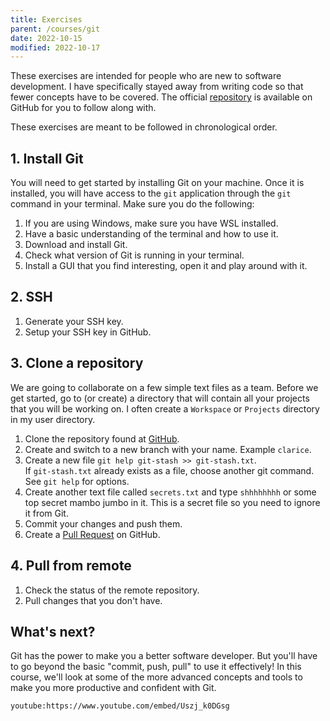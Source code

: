 ```yaml
---
title: Exercises
parent: /courses/git
date: 2022-10-15
modified: 2022-10-17
---
```


These exercises are intended for people who are new to software development.
I have specifically stayed away from writing code so that fewer concepts have to be covered.
The official [repository][repo] is available on GitHub for you to follow along with.

These exercises are meant to be followed in chronological order.

## 1. Install Git

You will need to get started by installing Git on your machine.
Once it is installed, you will have access to the `git` application through the `git` command in your terminal.
Make sure you do the following:

1. If you are using Windows, make sure you have WSL installed.
1. Have a basic understanding of the terminal and how to use it.
1. Download and install Git.
1. Check what version of Git is running in your terminal.
1. Install a GUI that you find interesting, open it and play around with it.

## 2. SSH

1. Generate your SSH key.
1. Setup your SSH key in GitHub.

## 3. Clone a repository

We are going to collaborate on a few simple text files as a team.
Before we get started, go to (or create) a directory that will contain all your projects that you will be working on.
I often create a `Workspace` or `Projects` directory in my user directory.

1. Clone the repository found at [GitHub][repo].
1. Create and switch to a new branch with your name. Example `clarice`.
1. Create a new file `git help git-stash >> git-stash.txt`.\
   If `git-stash.txt` already exists as a file, choose another git command. See `git help` for options.
1. Create another text file called `secrets.txt` and type `shhhhhhhh` or some top secret mambo jumbo in it. This is a secret file so you need to ignore it from Git.
1. Commit your changes and push them.
1. Create a [Pull Request][pull-request] on GitHub.

## 4. Pull from remote

1. Check the status of the remote repository.
1. Pull changes that you don't have.

## What's next?

Git has the power to make you a better software developer.
But you'll have to go beyond the basic "commit, push, pull" to use it effectively!
In this course, we'll look at some of the more advanced concepts and tools to make you more productive and confident with Git.

`youtube:https://www.youtube.com/embed/Uszj_k0DGsg`

[repo]: https://github.com/cbillowes/gentle-intro-to-git
[pull-request]: https://docs.github.com/en/desktop/contributing-and-collaborating-using-github-desktop/working-with-your-remote-repository-on-github-or-github-enterprise/creating-an-issue-or-pull-request
